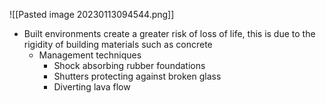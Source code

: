 ![[Pasted image 20230113094544.png]]
- Built environments create a greater risk of loss of life, this is due to the rigidity of building materials such as concrete
    - Management techniques
        - Shock absorbing rubber foundations
        - Shutters protecting against broken glass
        - Diverting lava flow

